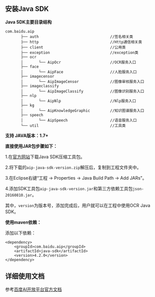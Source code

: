 ## 安装Java SDK

**Java SDK主要目录结构**

    com.baidu.aip
           ├── auth                                //签名相关类
           ├── http                                //Http通信相关类
           ├── client                              //公用类
           ├── exception                           //exception类
           ├── ocr
           │       └── AipOcr                      //OCR服务入口
           ├── face
           │       └── AipFace                     //人脸服务入口
           ├── imagecensor
           │       └── AipImageCensor              //图像审核服务入口
           ├── imageclassify
           │       └── AipImageClassify            //图像识别服务入口
           ├── nlp
           │       └── AipNlp                      //Nlp服务入口
           ├── kg
           │       └── AipKnowledgeGraphic         //知识图谱服务入口
           ├── speech
           │       └── AipSpeech                   //语音服务入口
           └── util                                //工具类

**支持 JAVA版本：1.7+**

**直接使用JAR包步骤如下：**

1.在[官方网站](http://ai.baidu.com/sdk)下载Java SDK压缩工具包。

2.将下载的`aip-java-sdk-version.zip`解压后，复制到工程文件夹中。

3.在Eclipse右键“工程 -> Properties -> Java Build Path -> Add JARs”。

4.添加SDK工具包`aip-java-sdk-version.jar`和第三方依赖工具包`json-20160810.jar`。

其中，`version`为版本号，添加完成后，用户就可以在工程中使用OCR Java SDK。


**使用maven依赖：**

添加以下依赖：

```
<dependency>
    <groupId>com.baidu.aip</groupId>
    <artifactId>java-sdk</artifactId>
    <version>4.2.0</version>
</dependency>
```



## 详细使用文档

参考[百度AI开放平台官方文档](http://ai.baidu.com/docs)

